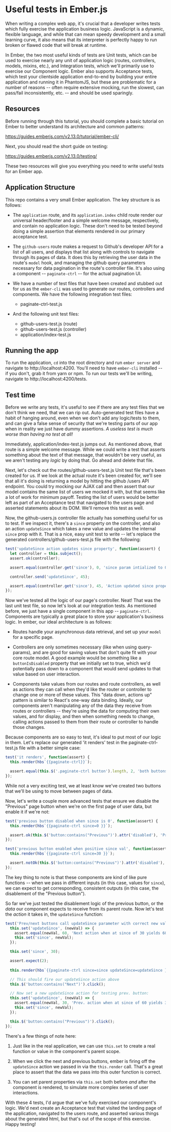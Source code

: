 # Useful tests in Ember.js

When writing a complex web app, it's crucial that a developer writes tests which fully exercise the application business logic. JavaScript is a dynamic, flexible language, and while that can mean speedy development and a small learning curve, it also means that its interpreter is perfectly happy to run broken or flawed code that will break at runtime.

In Ember, the two most useful kinds of tests are Unit tests, which can be used to exercise nearly any unit of application logic (routes, controllers, models, mixins, etc.), and Integration tests, which we'll primarily use to exercise our Component logic. Ember also supports Acceptance tests, which test your clientside application end-to-end by building your entire application and running it in PhantomJS, but these are problematic for a number of reasons -- often require extensive mocking, run the slowest, can pass/fail inconsistently, etc. -- and should be used sparingly.

## Resources

Before running through this tutorial, you should complete a basic tutorial on Ember to better understand its architecture and common patterns:

https://guides.emberjs.com/v2.13.0/tutorial/ember-cli/

Next, you should read the short guide on testing:

https://guides.emberjs.com/v2.13.0/testing/

These two resources will give you everything you need to write useful tests for an Ember app.

## Application Structure

This repo contains a very small Ember application. The key structure is as follows:

* The `application` route, and its `application.index` child route render our universal header/footer and a simple welcome message, respectively, and contain no application logic. These don't need to be tested beyond doing a simple assertion that elements rendered in our primary acceptance test.

* The `github-users` route makes a request to Github's developer API for a list of all users, and displays that list along with controls to navigate through its pages of data. It does this by retrieving the user data in the route's `model` hook, and managing the github query parameters necessary for data pagination in the route's controller file. It's also using a component -- `paginate-ctrl` -- for the actual pagination UI.

* We have a number of test files that have been created and stubbed out for us as the `ember-cli` was used to generate our routes, controllers and components. We have the following integration test files:

  * paginate-ctrl-test.js

* And the following unit test files: 

  * github-users-test.js (route)
  * github-users-test.js (controller)
  * application/index-test.js

## Running the app

To run the application, `cd` into the root directory and run `ember server` and navigate to http://localhost:4200. You'll need to have `ember-cli` installed -- if you don't, grab it from yarn or npm. To run our tests we'll be writing, navigate to http://localhost:4200/tests.

## Test time

Before we write any tests, it's useful to see if there are any test files that we don't think we need, that we can rip out. Auto-generated test files have a habit of hanging around, even when we don't add any logic/tests to them, and can give a false sense of security that we're testing parts of our app when in reality we just have dummy assertions. _A useless test is much worse than having no test at all!_

Immediately, application/index-test.js jumps out. As mentioned above, that route is a simple welcome message. While we could write a test that asserts something about the text of that message, that wouldn't be very useful, as we aren't testing any _logic_ by doing that. Go ahead and delete that file.

Next, let's check out the routes/github-users-test.js Unit test file that's been created for us. If we look at the actual route it's been created for, we'll see that all it's doing is returning a model by hitting the github /users API endpoint. You could try mocking our AJAX call and then assert that our model contains the same list of users we mocked it with, but that seems like a lot of work for minimum payoff. Testing the list of users would be better left as part of an Acceptance test that navigated to the users page and asserted statements about its DOM. We'll remove this test as well.

Now, the github-users.js controller file actually has something useful for us to test. If we inspect it, there's a `since` property on the controller, and also an action `updateSince` which takes a new value and updates the internal `since` prop with it. That is a nice, easy unit test to write -- let's replace the generated controllers/github-users-test.js file with the following:

```javascript
test('updateSince action updates since property', function(assert) {
  let controller = this.subject();
  assert.ok(controller);

  assert.equal(controller.get('since'), 0, 'since param intialized to 0');

  controller.send('updateSince', 45);

  assert.equal(controller.get('since'), 45, 'Action updated since property');
});
```

Now we've tested all the logic of our page's controller. Neat! That was the last unit test file, so now let's look at our integration tests. As mentioned before, we just have a single component in this app -- `paginate-ctrl`. Components are typically a great place to store your application's business logic. In ember, our ideal architecture is as follows:

* Routes handle your asynchronous data retrieval, and set up your `model` for a specific page.

* Controllers are only sometimes necessary (like when using query-params), and are good for saving values that don't quite fit with your core route model. A good example would be something like a `buttonIsDisabled` property that we initially set to true, which we'd potentially pass down to a component that would send updates to that value based on user interaction.

* Components take values from our routes and route controllers, as well as actions they can call when they'd like the router or controller to change one or more of these values. This "data down, actions up" pattern is similar to React's one-way data binding. Ideally, our components aren't manipulating any of the data they receive from routes or controllers -- they're using the data for computing their own values, and for display, and then when something needs to change, calling actions passed to them from their route or controller to handle those changes.

Because components are so easy to test, it's ideal to put most of our logic in them. Let's replace our generated 'it renders' test in the paginate-ctrl-test.js file with a better simple case:

```javascript
test('it renders', function(assert) {
  this.render(hbs`{{paginate-ctrl}}`);

  assert.equal(this.$('.paginate-ctrl button').length, 2, 'both buttons rendered');
});
```

While not a very exciting test, we at least know we've created two buttons that we'll be using to move between pages of data.

Now, let's write a couple more advanced tests that ensure we disable the "Previous" page button when we're on the first page of user data, but enable it if we're not:

```javascript
test('previous button disabled when since is 0', function(assert) {
  this.render(hbs`{{paginate-ctrl since=0 }}`);

  assert.ok(this.$('button:contains("Previous")').attr('disabled'), 'Previous btn disabled');
});

test('previous button enabled when positive since val', function(assert) {
  this.render(hbs`{{paginate-ctrl since=30 }}`);

  assert.notOk(this.$('button:contains("Previous")').attr('disabled'), 'Previous btn enabled');
});
```

The key thing to note is that these components are kind of like pure functions -- when we pass in different inputs (in this case, values for `since`), we can expect to get corresponding, consistent outputs (in this case, the disablement of the "Previous button").

So far we've just tested the disablement logic of the previous button, or the _data_ our component expects to receive from its parent route. Now let's test the _action_ it takes in, the `updateSince` function:

```javascript
test('Prev/next buttons call updateSince parameter with correct new val', function(assert) {
  this.set('updateSince', (newVal) => {
    assert.equal(newVal, 60, 'Next action when at since of 30 yields 60');
    this.set('since', newVal);
  });

  this.set('since', 30);

  assert.expect(2);
  
  this.render(hbs`{{paginate-ctrl since=since updateSince=updateSince }}`);

  // This should fire our updateSince action above
  this.$('button:contains("Next")').click();

  // Now set a new updateSince action for testing prev. button:
  this.set('updateSince', (newVal) => {
    assert.equal(newVal, 30, 'Prev. action when at since of 60 yields 30');
    this.set('since', newVal);
  });

  this.$('button:contains("Previous")').click();
});
```

There's a few things of note here:

1. Just like in the real application, we can use `this.set` to create a real function or value in the component's parent scope.

2. When we click the next and previous buttons, ember is firing off the `updateSince` action we passed in via the `this.render` call. That's a great place to assert that the data we pass into this outer function is correct.

3. You can set parent properties via `this.set` both before _and_ after the component is rendered, to simulate more complex series of user interactions.

With these 4 tests, I'd argue that we've fully exercised our component's logic. We'd next create an Acceptance test that visited the landing page of the application, navigated to the users route, and asserted various things about the generated html, but that's out of the scope of this exercise. Happy testing!